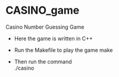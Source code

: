 # CASINO_game
Casino Number Guessing Game
* Here the game is written in C++

* Run the Makefile to play the game
       make
* Then run the command    
    ./casino
